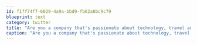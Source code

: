 ```yaml
---
id: f1ff74f7-6029-4a9a-bbd9-fb62a8bc9c79
blueprint: text
category: twitter
title: "Are you a company that's passionate about technology, travel and changing the world? We should talk."
caption: "Are you a company that's passionate about technology, travel and changing the world? We should talk."
---
```

